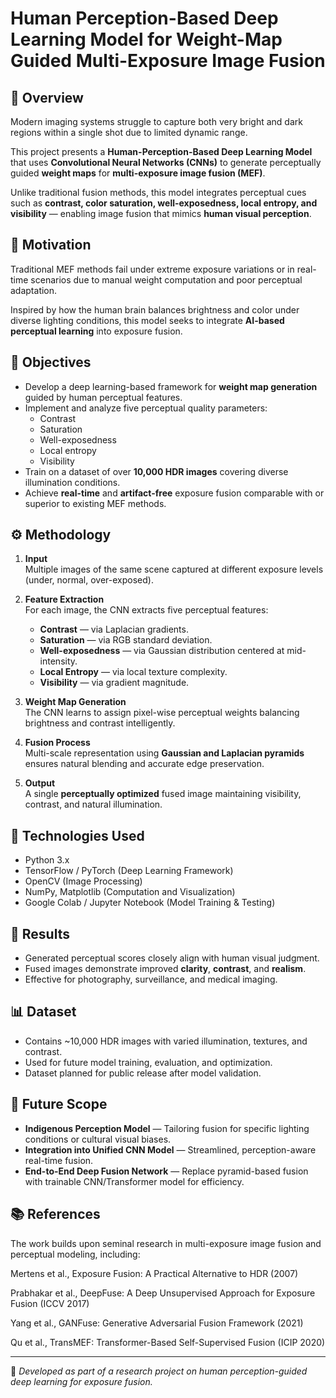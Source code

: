 # Human Perception-Based Deep Learning Model for Weight-Map Guided Multi-Exposure Image Fusion

## 📘 Overview
Modern imaging systems struggle to capture both very bright and dark regions within a single shot due to limited dynamic range.

This project presents a **Human-Perception-Based Deep Learning Model** that uses **Convolutional Neural Networks (CNNs)** to generate perceptually guided **weight maps** for **multi-exposure image fusion (MEF)**.

Unlike traditional fusion methods, this model integrates perceptual cues such as **contrast, color saturation, well-exposedness, local entropy, and visibility** — enabling image fusion that mimics **human visual perception**.

## 🧠 Motivation
Traditional MEF methods fail under extreme exposure variations or in real-time scenarios due to manual weight computation and poor perceptual adaptation.

Inspired by how the human brain balances brightness and color under diverse lighting conditions, this model seeks to integrate **AI-based perceptual learning** into exposure fusion.

## 🎯 Objectives
- Develop a deep learning-based framework for **weight map generation** guided by human perceptual features.
- Implement and analyze five perceptual quality parameters:
  - Contrast
  - Saturation
  - Well-exposedness
  - Local entropy
  - Visibility
- Train on a dataset of over **10,000 HDR images** covering diverse illumination conditions.
- Achieve **real-time** and **artifact-free** exposure fusion comparable with or superior to existing MEF methods.

## ⚙️ Methodology
1. **Input**  
   Multiple images of the same scene captured at different exposure levels (under, normal, over-exposed).

2. **Feature Extraction**  
   For each image, the CNN extracts five perceptual features:
   - **Contrast** — via Laplacian gradients.
   - **Saturation** — via RGB standard deviation.
   - **Well-exposedness** — via Gaussian distribution centered at mid-intensity.
   - **Local Entropy** — via local texture complexity.
   - **Visibility** — via gradient magnitude.

3. **Weight Map Generation**  
   The CNN learns to assign pixel-wise perceptual weights balancing brightness and contrast intelligently.

4. **Fusion Process**  
   Multi-scale representation using **Gaussian and Laplacian pyramids** ensures natural blending and accurate edge preservation.

5. **Output**  
   A single **perceptually optimized** fused image maintaining visibility, contrast, and natural illumination.

## 🧩 Technologies Used
- Python 3.x
- TensorFlow / PyTorch (Deep Learning Framework)
- OpenCV (Image Processing)
- NumPy, Matplotlib (Computation and Visualization)
- Google Colab / Jupyter Notebook (Model Training & Testing)

## 🧪 Results
- Generated perceptual scores closely align with human visual judgment.
- Fused images demonstrate improved **clarity**, **contrast**, and **realism**.
- Effective for photography, surveillance, and medical imaging.

## 📊 Dataset
- Contains ~10,000 HDR images with varied illumination, textures, and contrast.
- Used for future model training, evaluation, and optimization.
- Dataset planned for public release after model validation.

## 🔬 Future Scope
- **Indigenous Perception Model** — Tailoring fusion for specific lighting conditions or cultural visual biases.
- **Integration into Unified CNN Model** — Streamlined, perception-aware real-time fusion.
- **End-to-End Deep Fusion Network** — Replace pyramid-based fusion with trainable CNN/Transformer model for efficiency.

## 📚 References
The work builds upon seminal research in multi-exposure image fusion and perceptual modeling, including:

Mertens et al., Exposure Fusion: A Practical Alternative to HDR (2007)

Prabhakar et al., DeepFuse: A Deep Unsupervised Approach for Exposure Fusion (ICCV 2017)

Yang et al., GANFuse: Generative Adversarial Fusion Framework (2021)

Qu et al., TransMEF: Transformer-Based Self-Supervised Fusion (ICIP 2020)

---
📄 *Developed as part of a research project on human perception-guided deep learning for exposure fusion.*
